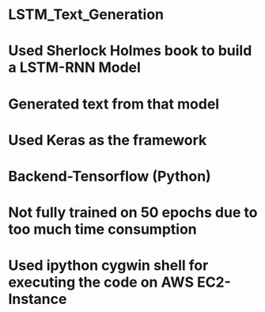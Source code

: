 # LSTM_Text_Generation

 # Used Sherlock Holmes book to build a LSTM-RNN Model
 # Generated text from that model
 # Used Keras as the framework 
 # Backend-Tensorflow (Python)
 # Not fully trained on 50 epochs due to too much time consumption 
# Used ipython cygwin shell for executing the code on AWS EC2-Instance
